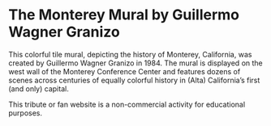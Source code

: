 # The Monterey Mural by Guillermo Wagner Granizo
This colorful tile mural, depicting the history of Monterey, California,
was created by Guillermo Wagner Granizo in 1984.
The mural is displayed on the west wall of the Monterey Conference Center
and features dozens of scenes across centuries of equally colorful history
in (Alta) California’s first (and only) capital.

This tribute or fan website is a non-commercial activity for educational purposes.
